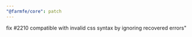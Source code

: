 ```yaml
---
"@farmfe/core": patch
---
```


fix #2210 compatible with invalid css syntax by ignoring recovered errors"

